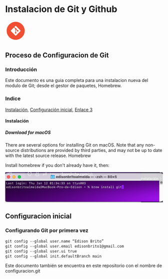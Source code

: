 # Instalacion de Git y Github

<?xml version="1.0" encoding="UTF-8" standalone="no"?><!-- Generator: Gravit.io --><svg xmlns="http://www.w3.org/2000/svg" xmlns:xlink="http://www.w3.org/1999/xlink" style="isolation:isolate" viewBox="0 0 150 150" width="50pt" height="50pt"><defs><clipPath id="_clipPath_QbHlRAjcH2GtXF5FvmFIzyUBduQjtFaU"><rect width="150" height="150"/></clipPath></defs><g clip-path="url(#_clipPath_QbHlRAjcH2GtXF5FvmFIzyUBduQjtFaU)"><circle vector-effect="non-scaling-stroke" cx="75" cy="75" r="65" fill="rgb(241,78,50)"/><path d=" M 108.677 71.879 L 78.112 41.318 C 76.351 39.56 73.498 39.56 71.731 41.318 L 65.399 47.662 L 73.449 55.712 C 75.33 55.085 77.471 55.508 78.958 56.999 C 80.463 58.501 80.878 60.668 80.236 62.54 L 87.988 70.299 C 89.87 69.648 92.034 70.071 93.53 71.567 C 95.633 73.667 95.633 77.062 93.53 79.162 C 91.433 81.26 88.044 81.26 85.947 79.162 C 84.375 77.585 83.981 75.263 84.768 73.341 L 77.509 66.119 L 77.509 85.15 C 78.022 85.401 78.506 85.743 78.932 86.165 C 81.012 88.268 81.012 91.658 78.932 93.749 C 76.835 95.852 73.422 95.852 71.322 93.749 C 69.225 91.652 69.225 88.268 71.322 86.171 C 71.853 85.646 72.451 85.25 73.087 84.987 L 73.087 65.769 C 72.454 65.504 71.85 65.122 71.337 64.599 C 69.747 63.01 69.365 60.685 70.182 58.74 L 62.272 50.792 L 41.313 71.737 C 39.562 73.501 39.562 76.357 41.313 78.121 L 71.879 108.679 C 73.641 110.441 76.494 110.441 78.255 108.679 L 108.677 78.258 C 110.441 76.5 110.441 73.644 108.677 71.879 Z " fill="rgb(255,255,255)"/></g></svg>

## Proceso de Configuracion de Git

### Introducción

Este documento es una guia completa para una instalacion nueva del modulo de Git; desde el gestor de paquetes, Homebrew.

### Indice

<!-- <ul>
<li><a href="#instalacion">Instalación</a>
</li>
</ul> -->

[Instalación][1], [Configuración inicial][2], [Enlace 3][3]

[1]: http:///README.md/Instalación "Instalación"
[2]: http://../README.md "Configuración inicial"
[3]: http://joedicastro.com/

#### Instalación

##### Download for macOS

There are several options for installing Git on macOS. Note that any non-source distributions are provided by third parties, and may not be up to date with the latest source release.
Homebrew

Install homebrew if you don't already have it, then:

![Instalacion Git con Homebrew](assets/img/Img01_Codigo-instalacion-Git.png "Instalacion Git con Homebrew")

## Configuracion inicial

### Configurando Git por primera vez

```
git config --global user.name “Edison Brito”
git config --global user.email edisonbrito1@gmail.com
git config --global user.ui true
git config --global init.defaultBranch main
```

Este documento también se encuentra en este repositorio con el nombre de configuracion.git
